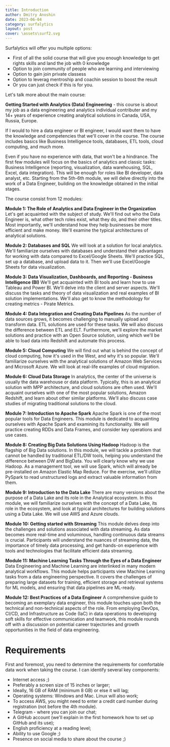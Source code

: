 ```yaml
---
title: Introduction
author: Dmitry Anoshin 
date: 2023-06-04
category: surfalytics
layout: post
cover: \assets\surf2.svg
---
```


Surfalytics will offer you multiple options:
- First of all the solid course that will give you enough knowledge to get rights skills and land the job with 0 knowledge
- Option to join community of people who are learning and interviewing
- Option to gain join private classess
- Option to leverag mentroship and coachin session to boost the result
- Or you can just check if this is for you.

Let's talk more about the main course:

**Getting Started with Analytics (Data) Engineering** - this course is about my job as a data engineering and analytics individual contributer and my 14+ years of experience creating analytical solutions in Canada, USA,  Russia, Europe. 

If I would to hire a data engineer or BI engineer, I would want them to have the knowledge and competencies that we'll cover in the course. The course includes basics like Business Intelligence tools, databases, ETL tools, cloud computing, and much more. 

Even if you have no experience with data, that won't be a hindrance. The first few modules will focus on the basics of analytics and classic tasks: Business Intelligence (reporting, visualization, data warehousing, SQL, Excel, data integration). This will be enough for roles like BI developer, data analyst, etc. Starting from the 5th-6th module, we will delve directly into the work of a Data Engineer, building on the knowledge obtained in the initial stages.

The course consist from 12 modules:

**Module 1: The Role of Analytics and Data Engineer in the Organization**
Let's get acquainted with the subject of study. We'll find out who the Data Engineer is, what other tech roles exist, what they do, and their other titles. Most importantly, we'll understand how they help businesses be more efficient and make money. We'll examine the typical architectures of analytical solutions.

**Module 2: Databases and SQL**
We will look at a solution for local analytics. We'll familiarize ourselves with databases and understand their advantages for working with data compared to Excel/Google Sheets. We'll practice SQL, set up a database, and upload data to it. Then we'll use Excel/Google Sheets for data visualization.

**Module 3: Data Visualization, Dashboards, and Reporting - Business Intelligence (BI)**
We'll get acquainted with BI tools and learn how to use Tableau and Power BI. We'll delve into the client and server aspects. We'll discuss the tasks and theory of data visualization and real examples of BI solution implementations. We'll also get to know the methodology for creating metrics - Pirate Metrics.

**Module 4: Data Integration and Creating Data Pipelines**
As the number of data sources grows, it becomes challenging to manually upload and transform data. ETL solutions are used for these tasks. We will also discuss the difference between ETL and ELT. Furthermore, we'll explore the market solutions and practice with an Open Source solution, using which we'll be able to load data into Redshift and automate this process.

**Module 5: Cloud Computing**
We will find out what is behind the concept of cloud computing, how it's used in the West, and why it's so popular. We'll familiarize ourselves with the analytical solutions of Amazon Web Services and Microsoft Azure. We will look at real-life examples of cloud migration.

**Module 6: Cloud Data Storage**
In analytics, the center of the universe is usually the data warehouse or data platform. Typically, this is an analytical solution with MPP architecture, and cloud solutions are often used. We'll acquaint ourselves with one of the most popular solutions, Amazon Redshift, and learn about other similar platforms. We'll also discuss case studies of migrating traditional solutions to the cloud.

**Module 7: Introduction to Apache Spark**
Apache Spark is one of the most popular tools for Data Engineers. This module is dedicated to acquainting ourselves with Apache Spark and examining its functionality. We will practice creating RDDs and Data Frames, and consider key operations and use cases.

**Module 8: Creating Big Data Solutions Using Hadoop**
Hadoop is the flagship of Big Data solutions. In this module, we will tackle a problem that cannot be handled by traditional ETL/DW tools, helping you understand the difference between DW and BigData. You will clearly know why we use Hadoop. As a management tool, we will use Spark, which will already be pre-installed on Amazon Elastic Map Reduce. For the exercise, we'll utilize PySpark to read unstructured logs and extract valuable information from them.

**Module 9: Introduction to the Data Lake**
There are many versions about the purpose of a Data Lake and its role in the Analytical ecosystem. In this module, we will familiarize ourselves with the concept of a Data Lake, its role in the ecosystem, and look at typical architectures for building solutions using a Data Lake. We will use AWS and Azure clouds.

**Module 10: Getting started with Streaming**
This module delves deep into the challenges and solutions associated with data streaming. As data becomes more real-time and voluminous, handling continuous data streams is crucial. Participants will understand the nuances of streaming data, the importance of timely data processing, and get hands-on experience with tools and technologies that facilitate efficient data streaming.

**Module 11: Machine Learning Tasks Through the Eyes of a Data Engineer**
Data Engineering and Machine Learning are interlinked in many modern analytical workflows. This module helps participants view Machine Learning tasks from a data engineering perspective. It covers the challenges of preparing large datasets for training, efficient storage and retrieval systems for ML models, and ensuring that data pipelines are ML-ready.

**Module 12: Best Practices of a Data Engineer**
A comprehensive guide to becoming an exemplary data engineer, this module touches upon both the technical and non-technical aspects of the role. From employing DevOps, CI/CD, and Infrastructure as Code (IaC) in data operations to developing soft skills for effective communication and teamwork, this module rounds off with a discussion on potential career trajectories and growth opportunities in the field of data engineering.

# Requirements

First and foremost, you need to determine the requirements for comfortable data work when taking the course. I can identify several key components:

- Internet access ;)
- Preferably a screen size of 15 inches or larger;
- Ideally, 16 GB of RAM (minimum 8 GB) or else it will lag;
- Operating systems: Windows and Mac. Linux will also work;
- To access AWS, you might need to enter a credit card number during registration (not before the 4th module).
- Telegram - where you can join our chat;
- A GitHub account (we'll explain in the first homework how to set up GitHub and its use);
- English proficiency at a reading level;
- Ability to use Google ;)
- Presence on social media to share about the course ;)

